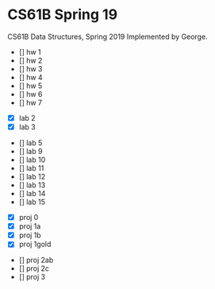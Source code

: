 # CS61B Spring 19

CS61B Data Structures, Spring 2019 Implemented by George.

- [] hw 1
- [] hw 2
- [] hw 3
- [] hw 4
- [] hw 5
- [] hw 6
- [] hw 7


- [x] lab 2
- [x] lab 3
- [] lab 5
- [] lab 9
- [] lab 10
- [] lab 11
- [] lab 12
- [] lab 13
- [] lab 14
- [] lab 15


- [x] proj 0 
- [x] proj 1a
- [x] proj 1b
- [x] proj 1gold
- [] proj 2ab
- [] proj 2c
- [] proj 3
